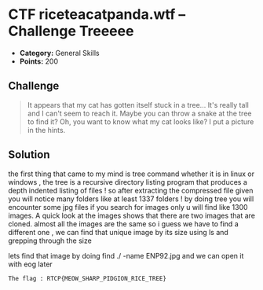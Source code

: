 # CTF riceteacatpanda.wtf – Challenge Treeeee

* **Category:** General Skills 
* **Points:** 200

## Challenge

> It appears that my cat has gotten itself stuck in a tree... It's really tall and I can't seem to reach it. Maybe you can throw a snake at the tree to find it?
Oh, you want to know what my cat looks like? I put a picture in the hints.


## Solution
the first thing that came to my mind is tree command whether it is in linux or windows , the tree  is a recursive directory listing program  that  produces  a  depth  indented
listing of files ! 
so after extracting the compressed file given you will notice many folders like at least 1337 folders !
by doing tree you will encounter some jpg files 
if you search for images only u will find like 1300 images. A quick look at the images shows that there are two images that are cloned.
almost all the images are the same so i guess we have to find a different one , we can find that unique image by its size using ls and grepping through the size

lets find that image by doing find ./ -name ENP92.jpg and we can open it with eog later


```
The flag : RTCP{MEOW_SHARP_PIDGION_RICE_TREE}
```

